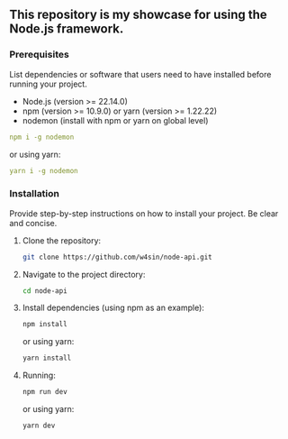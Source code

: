 ## This repository is my showcase for using the Node.js framework.

### Prerequisites
List dependencies or software that users need to have installed before running your project.
* Node.js (version >= 22.14.0)
* npm (version >= 10.9.0) or yarn (version >= 1.22.22)
* nodemon (install with npm or yarn on global level)
```yaml
npm i -g nodemon
```
or using yarn:
```yaml
yarn i -g nodemon
```

### Installation

Provide step-by-step instructions on how to install your project. Be clear and concise.
1.  Clone the repository:
    ```bash
    git clone https://github.com/w4sin/node-api.git
    ```
2.  Navigate to the project directory:
    ```bash
    cd node-api
    ```
3.  Install dependencies (using npm as an example):
    ```bash
    npm install
    ```
    or using yarn:
    ```bash
    yarn install
    ```
4.  Running:
    ```bash
    npm run dev
    ```
    or using yarn:
    ```bash
    yarn dev
    ```